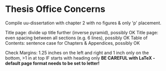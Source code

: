 # Thesis Office Concerns

Compile uu-dissertation with chapter 2 with no figures & only 'p' placement.

Title page: divide up title further (inverse pyramid), possibly OK
Title page: even spacing between all sections (e.g. 6 lines), possibly OK
Table of Contents: sentence case for Chapters & Appendices, possibly OK

Check Margins: 1.25 inches on the left and right and 1 inch only on the bottom, >1 in at top IF starts with heading only
**BE CAREFUL with LaTeX - default page format needs to be set to letter!**
